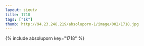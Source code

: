 ```yaml
--- 
layout: sieutv
title: 1718
tags: ["1k"]
thumb: http://94.23.248.219/absoluporn-1/image/002/1718.jpg
---
```

{% include absoluporn key="1718" %} 
